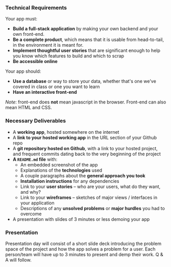 ### Technical Requirements

Your app must:

- **Build a full-stack application** by making your own backend and your own front-end.
- **Be a complete product**, which means that it is usable from head-to-tail, in the environment it is meant for.
- **Implement thoughtful user stories** that are significant enough to help you know which features to build and which to scrap
- **Be accessible online**

Your app should:

- **Use a database** or way to store your data, whether that's one we've covered in class or one you want to learn
- **Have an interactive front-end**

_Note_: front-end does **not** mean javascript in the browser. Front-end can also mean HTML and CSS.

### Necessary Deliverables

- A **working app**, hosted somewhere on the internet
- A **link to your hosted working app** in the URL section of your Github repo
- A **git repository hosted on Github**, with a link to your hosted project, and frequent commits dating back to the very beginning of the project
- **A `README.md` file** with:
  - An embedded screenshot of the app
  - Explanations of the **technologies** used
  - A couple paragraphs about the **general approach you took**
  - **Installation instructions** for any dependencies
  - Link to your **user stories** – who are your users, what do they want, and why?
  - Link to your **wireframes** – sketches of major views / interfaces in your application
  - Descriptions of any **unsolved problems** or **major hurdles** you had to overcome
- A presentation with slides of 3 minutes or less demoing your app

### Presentation

Presentation day will consist of a short slide deck introducing the problem space of the project and how the app solves a problem for a user. Each person/team will have up to 3 minutes to present and demp their work. Q & A will follow.
